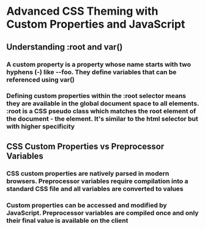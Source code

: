 # Advanced CSS Theming with Custom Properties and JavaScript

## Understanding :root and var()

### A custom property is a property whose name starts with two hyphens (-) like --foo. They define variables that can be referenced using var()

### Defining custom properties within the :root selector means they are available in the global document space to all elements. :root is a CSS pseudo class which matches the root element of the document - the <html> element. It's similar to the html selector but with higher specificity

## CSS Custom Properties vs Preprocessor Variables

### CSS custom properties are natively parsed in modern browsers. Preprocessor variables require compilation into a standard CSS file and all variables are converted to values

### Custom properties can be accessed and modified by JavaScript. Preprocessor variables are compiled once and only their final value is available on the client